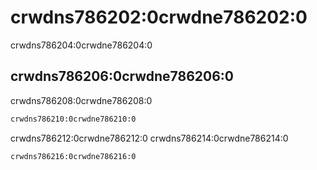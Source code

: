 # crwdns786202:0crwdne786202:0

<p class="description">crwdns786204:0crwdne786204:0</p>

## crwdns786206:0crwdne786206:0

crwdns786208:0crwdne786208:0

```sh
crwdns786210:0crwdne786210:0
```

crwdns786212:0crwdne786212:0 crwdns786214:0crwdne786214:0

```sh
crwdns786216:0crwdne786216:0
```